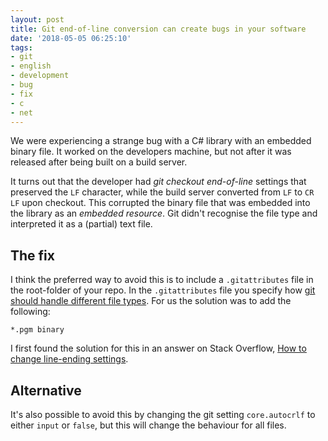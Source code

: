 ```yaml
---
layout: post
title: Git end-of-line conversion can create bugs in your software
date: '2018-05-05 06:25:10'
tags:
- git
- english
- development
- bug
- fix
- c
- net
---
```


We were experiencing a strange bug with a C# library with an embedded binary file. It worked on the developers machine, but not after it was released after being built on a build server.

It turns out that the developer had _git checkout end-of-line_ settings that preserved the `LF` character, while the build server converted from `LF` to `CR LF` upon checkout. This corrupted the binary file that was embedded into the library as an _embedded resource_. Git didn't recognise the file type and interpreted it as a (partial) text file.

## The fix
I think the preferred way to avoid this is to include a `.gitattributes` file in the root-folder of your repo. In the `.gitattributes` file you specify how [git should handle different file types](https://git-scm.com/docs/gitattributes). For us the solution was to add the following:

```
*.pgm binary
```

I first found the solution for this in an answer on Stack Overflow, [How to change line-ending settings](https://stackoverflow.com/a/40821931/930546).

## Alternative
It's also possible to avoid this by changing the git setting `core.autocrlf` to either `input` or `false`, but this will change the behaviour for all files.
